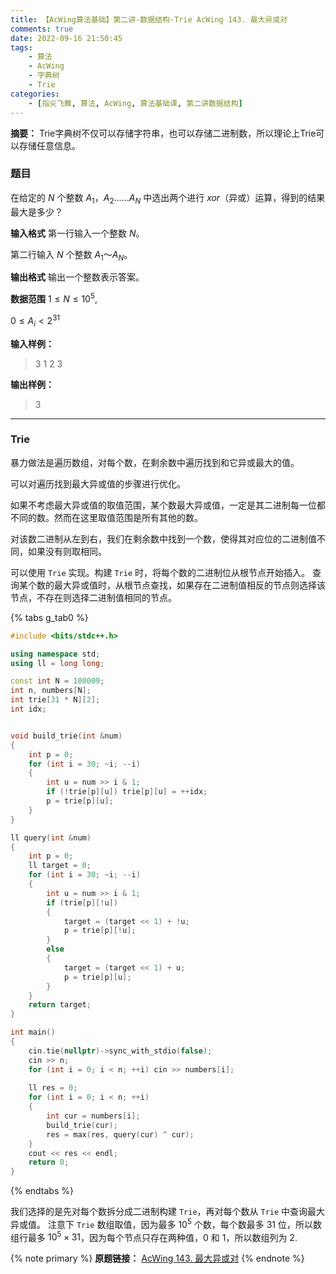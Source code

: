 ```yaml
---
title: 【AcWing算法基础】第二讲-数据结构-Trie AcWing 143. 最大异或对
comments: true
date: 2022-09-16 21:50:45
tags:
    - 算法
    - AcWing
    - 字典树
    - Trie
categories:
    - [指尖飞舞, 算法, AcWing, 算法基础课, 第二讲数据结构]
---
```

__摘要：__
Trie字典树不仅可以存储字符串，也可以存储二进制数，所以理论上Trie可以存储任意信息。
<!-- more -->

### 题目
在给定的 $N$ 个整数 $A_1，A_2……A_N$ 中选出两个进行 $xor$（异或）运算，得到的结果最大是多少？

__输入格式__
第一行输入一个整数 $N$。

第二行输入 $N$ 个整数 $A_1～A_N$。

__输出格式__
输出一个整数表示答案。

__数据范围__
$1≤N≤10^5$,

$0≤A_i<2^{31}$

__输入样例：__
> 3
> 1 2 3

__输出样例：__
> 3
___
### Trie

暴力做法是遍历数组，对每个数，在剩余数中遍历找到和它异或最大的值。

可以对遍历找到最大异或值的步骤进行优化。

如果不考虑最大异或值的取值范围，某个数最大异或值，一定是其二进制每一位都不同的数。然而在这里取值范围是所有其他的数。

对该数二进制从左到右，我们在剩余数中找到一个数，使得其对应位的二进制值不同，如果没有则取相同。

可以使用 `Trie` 实现。构建 `Trie` 时，将每个数的二进制位从根节点开始插入。
查询某个数的最大异或值时，从根节点查找，如果存在二进制值相反的节点则选择该节点，不存在则选择二进制值相同的节点。


{% tabs g_tab0 %}
<!-- tab C++ -->
```c++
#include <bits/stdc++.h>

using namespace std;
using ll = long long;

const int N = 100009;
int n, numbers[N];
int trie[31 * N][2];
int idx;


void build_trie(int &num)
{
    int p = 0;
    for (int i = 30; ~i; --i)
    {
        int u = num >> i & 1;
        if (!trie[p][u]) trie[p][u] = ++idx;
        p = trie[p][u];
    }
}

ll query(int &num)
{
    int p = 0;
    ll target = 0;
    for (int i = 30; ~i; --i)
    {
        int u = num >> i & 1;
        if (trie[p][!u]) 
        {
            target = (target << 1) + !u;
            p = trie[p][!u];
        }
        else 
        {
            target = (target << 1) + u;
            p = trie[p][u];
        }
    }
    return target;
}

int main() 
{
    cin.tie(nullptr)->sync_with_stdio(false);
    cin >> n;
    for (int i = 0; i < n; ++i) cin >> numbers[i];
    
    ll res = 0;
    for (int i = 0; i < n; ++i)
    {
        int cur = numbers[i];
        build_trie(cur);
        res = max(res, query(cur) ^ cur);
    }
    cout << res << endl;
    return 0;
}


```
<!-- endtab -->
{% endtabs %}

我们选择的是先对每个数拆分成二进制构建 `Trie`，再对每个数从 `Trie` 中查询最大异或值。
注意下 `Trie` 数组取值，因为最多 $10^5$ 个数，每个数最多 $31$ 位，所以数组行最多 $10^5 \times 31$，因为每个节点只存在两种值，$0$ 和 $1$，所以数组列为 $2$.

{% note primary %}
__原题链接：__ [AcWing 143. 最大异或对](https://www.acwing.com/problem/content/description/145/)
{% endnote %}